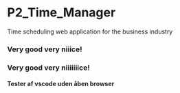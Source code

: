 # P2_Time_Manager
Time scheduling web application for the business industry

### Very good very niiice!
### Very good very niiiiiiice!


#### Tester af vscode uden åben browser